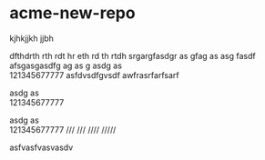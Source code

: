 # acme-new-repo
kjhkjjkh
jjbh

dfthdrth
rth
rdt
hr
eth
rd
th
rtdh
srgargfasdgr as gfag as asg fasdf
afsgasgasdfg
ag
as
g
asdg
as
<br>
121345677777
asfdvsdfgvsdf
awfrasrfarfsarf

asdg
as
<br>
121345677777

asdg
as
<br>
121345677777
///
///
////
/////


asfvasfvasvasdv
